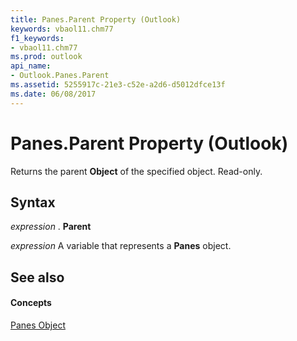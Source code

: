 ```yaml
---
title: Panes.Parent Property (Outlook)
keywords: vbaol11.chm77
f1_keywords:
- vbaol11.chm77
ms.prod: outlook
api_name:
- Outlook.Panes.Parent
ms.assetid: 5255917c-21e3-c52e-a2d6-d5012dfce13f
ms.date: 06/08/2017
---
```



# Panes.Parent Property (Outlook)

Returns the parent  **Object** of the specified object. Read-only.


## Syntax

 _expression_ . **Parent**

 _expression_ A variable that represents a **Panes** object.


## See also


#### Concepts


[Panes Object](Outlook.Panes.md)

